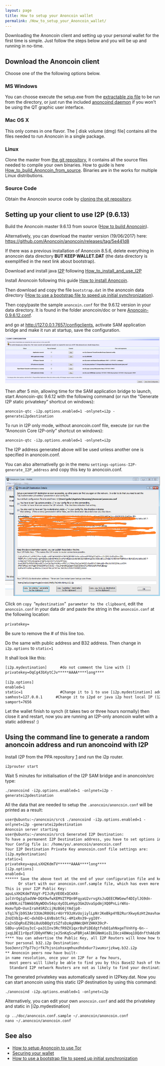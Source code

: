 ```yaml
---
layout: page
title: How to setup your Anoncoin wallet
permalink: /How_to_setup_your_Anoncoin_wallet/
---
```


Downloading the Anoncoin client and setting up your personal wallet for the first time is simple. Just follow the steps below and you will be up and running in no-time.

Download the Anoncoin client
----------------------------

Choose one of the the following options below.

### MS Windows

You can choose execute the setup.exe from the [extractable zip file](https://anoncoin.net/downloads/0.9.6.11/) to be run from the directory, or just run the included [anoncoind daemon](https://anoncoin.net/downloads/0.9.6.11/) if you won't be using the QT graphic user interface.

### Mac OS X

This only comes in one flavor. The \[ disk volume (dmg) file\] contains all the files needed to run Anoncoin in a single package.

### Linux

Clone the master from [the git repository](https://github.com/Anoncoin/anoncoin), it contains all the source files needed to compile your own binaries. How to guide is here [How_to_build_Anoncoin_from_source](/How_to_build_Anoncoin_from_source). Binaries are in the works for multiple Linux distributions.

### Source Code

Obtain the Anoncoin source code by [cloning the git repository](https://github.com/Anoncoin/anoncoin).

Setting up your client to use I2P (9.6.13)
------------------------------------------

Build the Anoncoin master 9.6.13 from source ([How to build Anoncoin](/How_to_build_Anoncoin)).

Alternatively, you can download the master version (19/06/2017) here: <https://github.com/Anoncoin/anoncoin/releases/tag/5e441d8>

If there was a previous installation of Anoncoin 8.5.6, delete everything in anoncoin data directory **BUT KEEP WALLET.DAT** (the data directory is exemplified in the next link about bootstrap).

Download and install java [I2P](/I2P) following [How_to_install_and_use_I2P](/How_to_install_and_use_I2P)

Install Anoncoin following this guide [How to install Anoncoin](/How_to_install_Anoncoin).

Then download and copy the file `bootstrap.dat` in the anoncoin data directory ([How to use a bootstrap file to speed up initial synchronization](/How_to_use_a_bootstrap_file_to_speed_up_initial_synchronization)).

Then copy/paste the sample `anoncoin.conf`   for the 9.6.12 version in your data directory. It is found in the folder anoncoin/doc or here [Anoncoin-0.9.6.12.conf](/Anoncoin-0.9.6.12.conf).

and go at <http://127.0.0.1:7657/configclients>, activate SAM application bridge and make it run at startup, save the configuration.

![Image](/img/Configi2p.PNG)

Then after 5 min, allowing time for the SAM application bridge to launch, start Anoncoin-qtc 9.6.12 with the following command (or run the “Generate I2P static privatekey” shortcut on windows):

```
anoncoin-qtc -i2p.options.enabled=1 -onlynet=i2p -generatei2pdestination
```  

To run in I2P only mode, without anoncoin.conf file, execute (or run the “Anoncoin Core I2P-only” shortcut on windows):

``` 
anoncoin-qtc -i2p.options.enabled=1 -onlynet=i2p
``` 

The I2P address generated above will be used unless another one is specified in anoncoin.conf.

You can also alternativelly go in the menu `settings-options-I2P-generate_I2P_address` and copy this key to anoncoin.conf.

![Image](/img/I2pdetail.png)

Click on `copy `“`mydestination`”` parameter to the clipboard`, edit the `anoncoin.conf` in your data dir and paste the string in the `anoncoin.conf` at the following location:

`privatekey=`

Be sure to remove the \# of this line too.

Do the same with public address and B32 address. Then change in `i2p.options` to `static=1`

It shall look like this:

``` 
[i2p.mydestination]      #do not comment the line with []
privatekey=OqCg43bXytCJv*****AAAA****long****
 
[i2p.options]
enabled=1
static=1                 #Change it to 1 to use [i2p.mydestination] addresses after they are generated and copied above 
samhost=127.0.0.1      #Change it to i2pd or java i2p host local IP (127.0.0.1 or 192.168.1.5 for instance) 
samport=7656
``` 

Let the wallet finish to synch (it takes two or three hours normally) then close it and restart, now you are running an I2P-only anoncoin wallet with a static address! :)

Using the command line to generate a random anoncoin address and run anoncoind with I2P
---------------------------------------------------------------------------------------

Install I2P from the PPA repository [1](https://geti2p.net/en/download/debian#ubuntu) and run the i2p router.

``` 
i2prouter start
``` 

Wait 5 minutes for initialisation of the I2P SAM bridge and in anoncoin/src type:

``` 
./anoncoind -i2p.options.enabled=1 -onlynet=i2p -generatei2pdestination
``` 

All the data that are needed to setup the `.anoncoin/anoncoin.conf` will be printed as a result:

``` 
user@ubuntu:~/anoncoin/src$ ./anoncoind -i2p.options.enabled=1 -onlynet=i2p -generatei2pdestination
Anoncoin server starting
user@ubuntu:~/anoncoin/src$ Generated I2P Destination: 
To have a permanent I2P Destination address, you have to set options in anoncoin.conf:
Your Config file is: /home/yo/.anoncoin/anoncoin.conf
Your I2P Destination Private Key anoncoin.conf file settings are:
[i2p.mydestination]
static=1
privatekey=apuLsXH2KdmTV******AAAA****long****
[i2p.options]
enabled=1
****** Save the above text at the end of your configuration file and keep it secret.
      Or start with our anoncoin.conf.sample file, which has even more settings.
This is your I2P Public Key:
apuLsXH2KdmTVUgY-PIJcRyVEOExQCmX4-1olVrOg1g5adVW~DQX9wfwXEMVZTPQn9FqyaU2vrvgXsJuQEECRWGewf4DIylJG9dn-ac6N9LniTbWmbSNyWDOv54qc4yO3LeHyp3Gm2UvaSpdmjXQ0PnLirWXo-HxmvTpD~UunIraX4SRZcijNzBG6jYAdjp8-sTq17kjb9S3Ar33UmJR0G9ir4UrY93zKvUojiylLpNrJKeBkp4YB2RurXkwy6zHt2mavhae7~sKa0YfXcn-ZnUIVbIp~KC~dxhEO~L6VBsbtfki-4M1xRn39~ygI0Y-Ca2nSDgRsEZ9bi8uUbBQgYzSZfsDzAgUNWcQHYZHHX39cP-S8Du~yU4Ioy3cC~pa31Inv3RcfR9ZX1qxrBsPiDEdgtfvbO1ahNxgeTVnhYg-6n--jxqLDEI1rOpzFJD0yHfNKcjeJ5nKq5cwFBRjeAlBKGNmHioILIOcz48Woq1OQdnfthA6zDGEfnwmN~eYAAAA
**** You can advertise the Public Key, all I2P Routers will know how to locate it.
Your personal b32.i2p Destination:
5oo3enrz7fp77ojrfk7hjsniohsxqmhuxdhdx6ur7iwumsrjzkwq.b32.i2p
** Anoncoin peers now have built-in name resolution, once your on I2P for a few hours,
  most peers will likely be able to find you by this Base32 hash of the Public Key.
  Standard I2P network Routers are not as likely to find your destination with it.
``` 

The generated privatekey was automatically saved in I2Pkey.dat. Now you can start anoncoin using this static I2P destination by using this command:

``` 
./anoncoind -i2p.options.enabled=1 -onlynet=i2p
``` 

Alternatively, you can edit your own `anoncoin.conf` and add the privatekey and static in \[i2p.mydestination\]

``` 
cp ../doc/anoncoin.conf.sample ~/.anoncoin/anoncoin.conf
nano ~/.anoncoin/anoncoin.conf
``` 

See also
--------

-   [How to setup Anoncoin to use Tor](/How_to_setup_Anoncoin_to_use_Tor)
-   [Securing your wallet](/Securing_your_wallet)
-   [How to use a bootstrap file to speed up initial synchronization](/How_to_use_a_bootstrap_file_to_speed_up_initial_synchronization)
